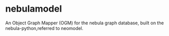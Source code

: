 # nebulamodel
An Object Graph Mapper (OGM) for the nebula graph database, built on the nebula-python,referred to neomodel.
